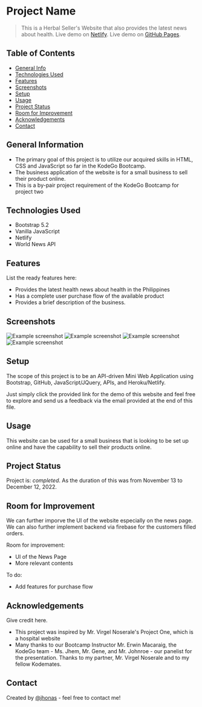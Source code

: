 # Project Name
> This is a Herbal Seller's Website that also provides the latest news about health.
> Live demo on [Netlify](https://vjherbal.netlify.app/). <!-- If you have the project hosted somewhere, include the link here. -->
> Live demo on [GitHub Pages](https://virgelnoserale.github.io/miniproject2/). <!-- If you have the project hosted somewhere, include the link here. -->


## Table of Contents
* [General Info](#general-information)
* [Technologies Used](#technologies-used)
* [Features](#features)
* [Screenshots](#screenshots)
* [Setup](#setup)
* [Usage](#usage)
* [Project Status](#project-status)
* [Room for Improvement](#room-for-improvement)
* [Acknowledgements](#acknowledgements)
* [Contact](#contact)
<!-- * [License](#license) -->


## General Information
- The primary goal of this project is to utilize our acquired skills in HTML, CSS and JavaScript so far in the KodeGo Bootcamp.
- The business application of the website is for a small business to sell their product online.
- This is a by-pair project requirement of the KodeGo Bootcamp for project two
<!-- You don't have to answer all the questions - just the ones relevant to your project. -->


## Technologies Used
- Bootstrap 5.2
- Vanilla JavaScript
- Netlify
- World News API


## Features
List the ready features here:
- Provides the latest health news about health in the Philippines
- Has a complete user purchase flow of the available product
- Provides a brief description of the business.


## Screenshots
![Example screenshot](./img/vjherbal-home.png)
![Example screenshot](./img/vjherbal-news.png)
![Example screenshot](./img/vjherbal-products.png)
![Example screenshot](./img/vjherbal-about.png)
<!-- If you have screenshots you'd like to share, include them here. -->


## Setup
The scope of this project is to be an API-driven Mini Web Application using Bootstrap, GitHub, JavaScript/JQuery, APIs, and Heroku/Netlify.

Just simply click the provided link for the demo of this website and feel free to explore and send us a feedback via the email provided at the end of this file.


## Usage
This website can be used for a small business that is looking to be set up online and have the capability to sell their products online.

<!-- `write-your-code-here` -->


## Project Status
Project is: _completed_. As the duration of this was from November 13 to December 12, 2022.


## Room for Improvement
We can further imporve the UI of the website especially on the news page. We can also further implement backend via firebase for the customers filled orders.

Room for improvement:
- UI of the News Page
- More relevant contents

To do:
- Add features for purchase flow


## Acknowledgements
Give credit here.
- This project was inspired by Mr. Virgel Noserale's Project One, which is a hospital website
- Many thanks to our Bootcamp Instructor Mr. Erwin Macaraig, the KodeGo team - Ms. Jhem, Mr. Gene, and Mr. Johnroe - our panelist for the presentation. Thanks to my partner, Mr. Virgel Noserale and to my fellow Kodemates.


## Contact
Created by [@jhonas](https://linktr.ee/hellojhonas) - feel free to contact me!


<!-- Optional -->
<!-- ## License -->
<!-- This project is open source and available under the [... License](). -->

<!-- You don't have to include all sections - just the one's relevant to your project -->